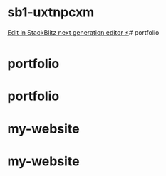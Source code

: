 # sb1-uxtnpcxm

[Edit in StackBlitz next generation editor ⚡️](https://stackblitz.com/~/github.com/naman45643/sb1-uxtnpcxm)# portfolio
# portfolio
# portfolio
# my-website
# my-website

